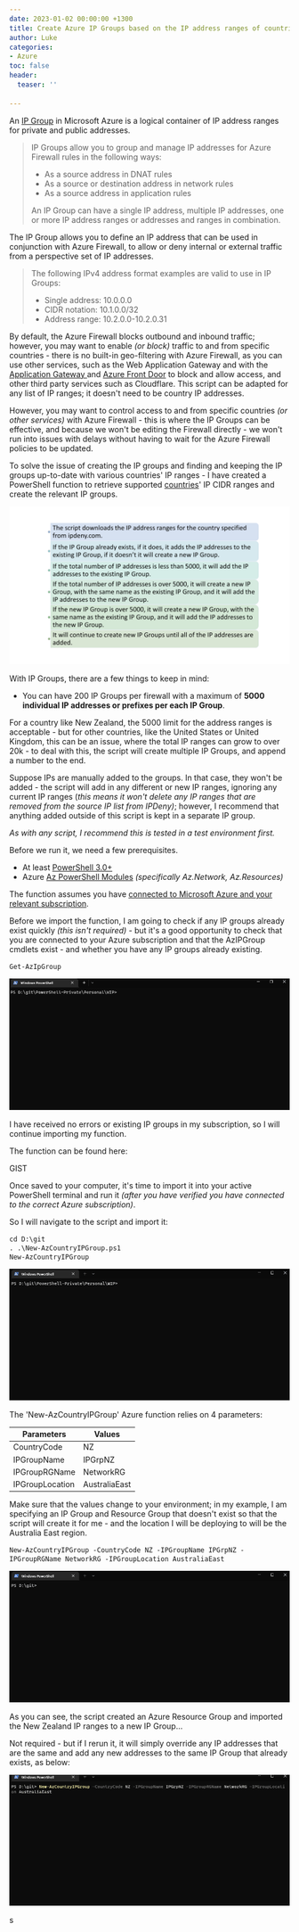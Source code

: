 ```yaml
---
date: 2023-01-02 00:00:00 +1300
title: Create Azure IP Groups based on the IP address ranges of countries
author: Luke
categories:
- Azure
toc: false
header:
  teaser: ''

---
```

An [IP Group](https://learn.microsoft.com/azure/firewall/ip-groups?WT.mc_id=AZ-MVP-5004796 "IP Groups in Azure Firewall") in Microsoft Azure is a logical container of IP address ranges for private and public addresses.

> IP Groups allow you to group and manage IP addresses for Azure Firewall rules in the following ways:
>
> * As a source address in DNAT rules
> * As a source or destination address in network rules
> * As a source address in application rules
>
> An IP Group can have a single IP address, multiple IP addresses, one or more IP address ranges or addresses and ranges in combination.

The IP Group allows you to define an IP address that can be used in conjunction with Azure Firewall, to allow or deny internal or external traffic from a perspective set of IP addresses.

> The following IPv4 address format examples are valid to use in IP Groups:
>
> * Single address: 10.0.0.0
> * CIDR notation: 10.1.0.0/32
> * Address range: 10.2.0.0-10.2.0.31

By default, the Azure Firewall blocks outbound and inbound traffic; however, you may want to enable _(or block)_ traffic to and from specific countries - there is no built-in geo-filtering with Azure Firewall, as you can use other services, such as the Web Application Gateway and with the [Application Gateway ](https://learn.microsoft.com/azure/application-gateway/overview?WT.mc_id=AZ-MVP-5004796 "What is Azure Application Gateway?")and [Azure Front Door](https://learn.microsoft.com/azure/web-application-firewall/afds/waf-front-door-geo-filtering?WT.mc_id=AZ-MVP-5004796 "What is geo-filtering on a domain for Azure Front Door Service?") to block and allow access, and other third party services such as Cloudflare. This script can be adapted for any list of IP ranges; it doesn't need to be country IP addresses.

However, you may want to control access to and from specific countries _(or other services)_ with Azure Firewall - this is where the IP Groups can be effective, and because we won't be editing the Firewall directly - we won't run into issues with delays without having to wait for the Azure Firewall policies to be updated.

To solve the issue of creating the IP groups and finding and keeping the IP groups up-to-date with various countries' IP ranges - I have created a PowerShell function to retrieve supported [countries](https://www.ipdeny.com/ipblocks/data/aggregated/ "IP Deny aggregated list")' IP CIDR ranges and create the relevant IP groups.

![Azure IP Group - Country IP ranges](/uploads/azureipgroupscript.png "Azure IP Group - Country IP ranges")

With IP Groups, there are a few things to keep in mind:

* You can have 200 IP Groups per firewall with a maximum of **5000 individual IP addresses or prefixes per each IP Group**.

For a country like New Zealand, the 5000 limit for the address ranges is acceptable - but for other countries, like the United States or United Kingdom, this can be an issue, where the total IP ranges can grow to over 20k - to deal with this, the script will create multiple IP Groups, and append a number to the end.

Suppose IPs are manually added to the groups. In that case, they won't be added - the script will add in any different or new IP ranges, ignoring any current IP ranges (_this means it won't delete any IP ranges that are removed from the source IP list from IPDeny)_; however, I recommend that anything added outside of this script is kept in a separate IP group.

_As with any script, I recommend this is tested in a test environment first._

Before we run it, we need a few prerequisites.

* At least [PowerShell 3.0+](https://learn.microsoft.com/powershell/scripting/install/installing-powershell?view=powershell-7.3&WT.mc_id=AZ-MVP-5004796 "Install PowerShell on Windows, Linux, and macOS")
* Azure [Az PowerShell Modules](https://learn.microsoft.com/powershell/azure/new-azureps-module-az?view=azps-9.2.0&WT.mc_id=AZ-MVP-5004796 "Introducing the Azure Az PowerShell module") _(specifically Az.Network, Az.Resources)_

The function assumes you have [connected to Microsoft Azure and your relevant subscription](https://luke.geek.nz/azure/powershell/Using-PowerShell-to-connect-to-Azure/ "Using PowerShell to connect to Microsoft Azure").

Before we import the function, I am going to check if any IP groups already exist quickly _(this isn't required) -_ but it's a good opportunity to check that you are connected to your Azure subscription and that the AzIPGroup cmdlets exist -  and whether you have any IP groups already existing.

    Get-AzIpGroup

![Get-AzIpGroup](/uploads/checkexistingipgroups_empty.gif "Get-AzIpGroup")

I have received no errors or existing IP groups in my subscription, so I will continue importing my function.

The function can be found here:

GIST

Once saved to your computer, it's time to import it into your active PowerShell terminal and run it _(after you have verified you have connected to the correct Azure subscription)_.

So I will navigate to the script and import it:

    cd D:\git
    . .\New-AzCountryIPGroup.ps1
    New-AzCountryIPGroup

![Import New-AzCountryIPGroup.ps1](/uploads/import_countryipgrpfunction.gif "Import New-AzCountryIPGroup.ps1")

The 'New-AzCountryIPGroup' Azure function relies on 4 parameters:

| Parameters | Values |
| --- | --- |
| CountryCode | NZ |
| IPGroupName | IPGrpNZ |
| IPGroupRGName | NetworkRG |
| IPGroupLocation | AustraliaEast |

Make sure that the values change to your environment; in my example, I am specifying an IP Group and Resource Group that doesn't exist so that the script will create it for me - and the location I will be deploying to will be the Australia East region.

    New-AzCountryIPGroup -CountryCode NZ -IPGroupName IPGrpNZ -IPGroupRGName NetworkRG -IPGroupLocation AustraliaEast

![New-AzCountryIPGroup](/uploads/run_countryipgrpfunctionnz.gif "New-AzCountryIPGroup")

As you can see, the script created an Azure Resource Group and imported the New Zealand IP ranges to a new IP Group...

Not required - but if I rerun it, it will simply override any IP addresses that are the same and add any new addresses to the same IP Group that already exists, as below:

![Rerun New-AzCountryIPGroup](/uploads/rerun_countryipgrpfunctionnz.gif "Rerun New-AzCountryIPGroup")

s